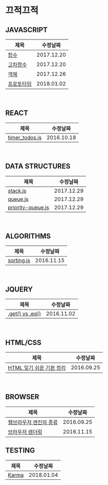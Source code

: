 끄적끄적
======================

## JAVASCRIPT
|제목|수정날짜|
| ---- | ---- |
|[함수](https://github.com/pinkstarfish/pinkstarfish.github.io/blob/master/posts/javascript/2017/12/20/basic-function.md)|2017.12.20|
|[고차함수](https://github.com/pinkstarfish/pinkstarfish.github.io/blob/master/posts/javascript/2017/12/20/higher-order-function.md)|2017.12.20|
|[객체](https://github.com/pinkstarfish/pinkstarfish.github.io/blob/master/posts/javascript/2017/12/26/basic-object.md)|2017.12.26|
|[프로토타입](https://github.com/pinkstarfish/pinkstarfish.github.io/blob/master/posts/javascript/2018/01/02/prototype.md)|2018.01.02|

<br>

## REACT
|제목|수정날짜|
| ---- | ---- |
|[timer_todos.js](https://github.com/pinkstarfish/pinkstarfish.github.io/blob/master/posts/react/2016/10/18/timer_todos.js)|2016.10.18|

<br>

## DATA STRUCTURES
|제목|수정날짜|
| ---- | ---- |
|[stack.js](https://github.com/pinkstarfish/pinkstarfish.github.io/blob/master/posts/data-structures/2017/12/29/stack.js)|2017.12.29|
|[queue.js](https://github.com/pinkstarfish/pinkstarfish.github.io/blob/master/posts/data-structures/2017/12/29/queue.js)|2017.12.29|
|[priority-queue.js](https://github.com/pinkstarfish/pinkstarfish.github.io/blob/master/posts/data-structures/2017/12/29/priority-queue.js)|2017.12.29|

<br>

## ALGORITHMS
|제목|수정날짜|
| ---- | ---- |
|[sorting.js](https://github.com/pinkstarfish/pinkstarfish.github.io/blob/master/posts/algorithms/2016/11/15/sorting.js)|2016.11.15|

<br>

## JQUERY
|제목|수정날짜|
| ---- | ---- |
|[.get() vs .eq()](https://github.com/pinkstarfish/pinkstarfish.github.io/blob/master/posts/jquery/2016/11/02/get_vs_eq.md)|2016.11.02|

<br>

## HTML/CSS
|제목|수정날짜|
| ---- | ---- |
|[HTML 잊기 쉬운 기본 정리](https://github.com/pinkstarfish/pinkstarfish.github.io/blob/master/posts/html_css/2016/09/25/html_basic.md)|2016.09.25|

<br>

## BROWSER
|제목|수정날짜|
| ---- | ---- |
|[웹브라우저 엔진의 종류](https://github.com/pinkstarfish/pinkstarfish.github.io/blob/master/posts/browser/2016/09/25/webbrowser_engine.md)|2016.09.25|
|[브라우저 렌더링](https://github.com/pinkstarfish/pinkstarfish.github.io/blob/master/posts/browser/2016/11/15/rendering.md)|2016.11.15|

## TESTING
|제목|수정날짜|
| ---- | ---- |
|[Karma](https://github.com/pinkstarfish/pinkstarfish.github.io/blob/master/posts/testing/2018/01/04/what-is-karma.md)|2018.01.04|